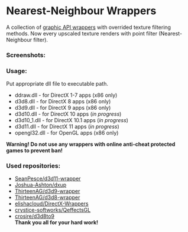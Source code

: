 # Nearest-Neighbour Wrappers
 
A collection of [graphic API wrappers](https://emulation.gametechwiki.com/index.php/Wrappers) with overrided texture filtering methods. Now every upscaled texture renders with point filter (Nearest-Neighbour filter).

### Screenshots:

### Usage:
Put appropriate dll file to executable path.
- ddraw.dll - for DirectX 1-7 apps (x86 only)
- d3d8.dll - for DirectX 8 apps (x86 only)
- d3d9.dll - for DirectX 9 apps (x86 only)
- d3d10.dll - for DirectX 10 apps (*in progress*)
- d3d10_1.dll - for DirectX 10.1 apps (*in progress*)
- d3d11.dll - for DirectX 11 apps (*in progress*)
- opengl32.dll - for OpenGL apps (x86 only)  

**Warning! Do not use any wrappers with online anti-cheat protected games to prevent ban!**

### Used repositories:
- [SeanPesce/d3d11-wrapper](https://github.com/SeanPesce/d3d11-wrapper)
- [Joshua-Ashton/dxup](https://github.com/Joshua-Ashton/dxup)
- [ThirteenAG/d3d9-wrapper](https://github.com/ThirteenAG/d3d9-wrapper)
- [ThirteenAG/d3d8-wrapper](https://github.com/ThirteenAG/d3d8-wrapper)
- [elishacloud/DirectX-Wrappers](https://github.com/elishacloud/DirectX-Wrappers)
- [crystice-softworks/QeffectsGL](https://github.com/crystice-softworks/QeffectsGL)
- [crosire/d3d8to9](https://github.com/crosire/d3d8to9)  
**Thank you all for your hard work!**
